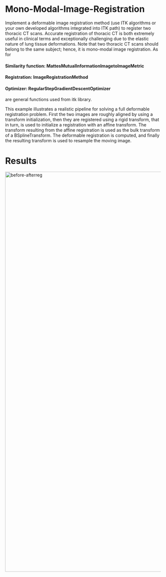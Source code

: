 # Mono-Modal-Image-Registration

Implement a deformable image registration method (use ITK algorithms or your own developed algorithms integrated into ITK path) to register two thoracic CT scans. Accurate registration of thoracic CT is both extremely useful in clinical terms and exceptionally challenging due to the elastic nature of lung tissue deformations. Note that two thoracic CT scans should belong to the same subject; hence, it is mono-modal image registration. As for 
#### Similarity function: MattesMutualInformationImagetoImageMetric
#### Registration: ImageRegistrationMethod
#### Optimizer: RegularStepGradientDescentOptimizer 
are general functions used from itk library.

This example illustrates a realistic pipeline for solving a full deformable registration problem. 
First the two images are roughly aligned by using a transform initialization, then they are registered using a rigid transform, that in turn, is used to initialize a registration with an affine transform. The transform resulting from the affine registration is used as the bulk transform of a BSplineTransform. The deformable registration is computed, and finally the resulting transform is used to resample the moving image.

# Results
<img width="1291" alt="before-afterreg" src="https://cloud.githubusercontent.com/assets/19553239/22082491/e9982494-dd95-11e6-8dc1-8dc2968e91a1.png">
